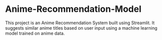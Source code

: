 # Anime-Recommendation-Model
This project is an Anime Recommendation System built using Streamlit. It suggests similar anime titles based on user input using a machine learning model trained on anime data.
